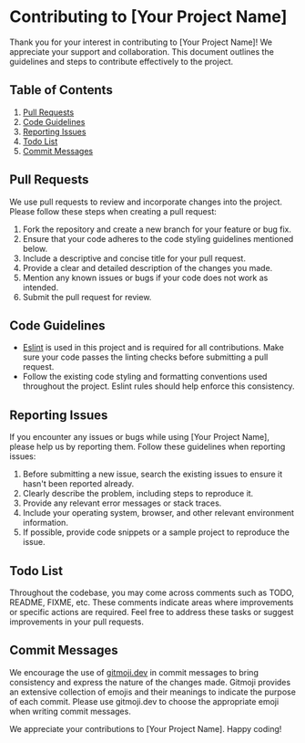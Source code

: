 # Contributing to [Your Project Name]

Thank you for your interest in contributing to [Your Project Name]! We appreciate your support and collaboration. This document outlines the guidelines and steps to contribute effectively to the project.

## Table of Contents

1. [Pull Requests](#pull-requests)
2. [Code Guidelines](#code-guidelines)
3. [Reporting Issues](#reporting-issues)
4. [Todo List](#todo-list)
5. [Commit Messages](#commit-messages)

## Pull Requests

We use pull requests to review and incorporate changes into the project. Please follow these steps when creating a pull request:

1. Fork the repository and create a new branch for your feature or bug fix.
2. Ensure that your code adheres to the code styling guidelines mentioned below.
3. Include a descriptive and concise title for your pull request.
4. Provide a clear and detailed description of the changes you made.
5. Mention any known issues or bugs if your code does not work as intended.
6. Submit the pull request for review.

## Code Guidelines

- [Eslint](https://eslint.org) is used in this project and is required for all contributions. Make sure your code passes the linting checks before submitting a pull request.
- Follow the existing code styling and formatting conventions used throughout the project. Eslint rules should help enforce this consistency.

## Reporting Issues

If you encounter any issues or bugs while using [Your Project Name], please help us by reporting them. Follow these guidelines when reporting issues:

1. Before submitting a new issue, search the existing issues to ensure it hasn't been reported already.
2. Clearly describe the problem, including steps to reproduce it.
3. Provide any relevant error messages or stack traces.
4. Include your operating system, browser, and other relevant environment information.
5. If possible, provide code snippets or a sample project to reproduce the issue.

## Todo List

Throughout the codebase, you may come across comments such as TODO, README, FIXME, etc. These comments indicate areas where improvements or specific actions are required. Feel free to address these tasks or suggest improvements in your pull requests.

## Commit Messages

We encourage the use of [gitmoji.dev](https://gitmoji.dev) in commit messages to bring consistency and express the nature of the changes made. Gitmoji provides an extensive collection of emojis and their meanings to indicate the purpose of each commit. Please use gitmoji.dev to choose the appropriate emoji when writing commit messages.

We appreciate your contributions to [Your Project Name]. Happy coding!
